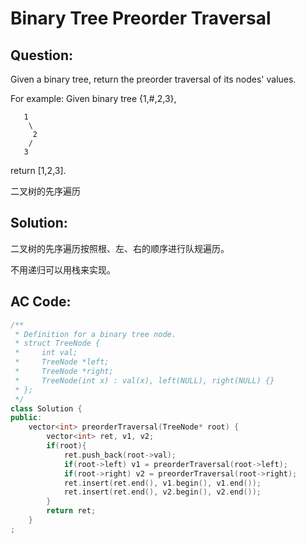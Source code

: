 # Binary Tree Preorder Traversal

## Question:

Given a binary tree, return the preorder traversal of its nodes' values.

For example:
Given binary tree {1,#,2,3},

```
   1
    \
     2
    /
   3

```

return [1,2,3].

二叉树的先序遍历

## Solution:

二叉树的先序遍历按照根、左、右的顺序进行队规遍历。

不用递归可以用栈来实现。

## AC Code:

``` c++
/**
 * Definition for a binary tree node.
 * struct TreeNode {
 *     int val;
 *     TreeNode *left;
 *     TreeNode *right;
 *     TreeNode(int x) : val(x), left(NULL), right(NULL) {}
 * };
 */
class Solution {
public:
    vector<int> preorderTraversal(TreeNode* root) {
        vector<int> ret, v1, v2;
        if(root){
            ret.push_back(root->val);
            if(root->left) v1 = preorderTraversal(root->left);
            if(root->right) v2 = preorderTraversal(root->right);
            ret.insert(ret.end(), v1.begin(), v1.end());
            ret.insert(ret.end(), v2.begin(), v2.end());
        }
        return ret;
    }
;
```

